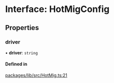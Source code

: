 # Interface: HotMigConfig

## Properties

### driver

• **driver**: `string`

#### Defined in

[packages/lib/src/HotMig.ts:21](https://github.com/Knaackee/hotmig/blob/b33712a/packages/lib/src/HotMig.ts#L21)
